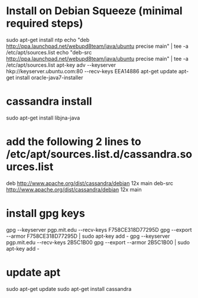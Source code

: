 Install on Debian Squeeze (minimal required steps)
=============
sudo apt-get install ntp
echo "deb http://ppa.launchpad.net/webupd8team/java/ubuntu precise main" | tee -a /etc/apt/sources.list
echo "deb-src http://ppa.launchpad.net/webupd8team/java/ubuntu precise main" | tee -a /etc/apt/sources.list
apt-key adv --keyserver hkp://keyserver.ubuntu.com:80 --recv-keys EEA14886
apt-get update
apt-get install oracle-java7-installer
# cassandra install
sudo apt-get install libjna-java
# add the following 2 lines to /etc/apt/sources.list.d/cassandra.sources.list
deb http://www.apache.org/dist/cassandra/debian 12x main
deb-src http://www.apache.org/dist/cassandra/debian 12x main
# install gpg keys
gpg --keyserver pgp.mit.edu --recv-keys F758CE318D77295D
gpg --export --armor F758CE318D77295D | sudo apt-key add -
gpg --keyserver pgp.mit.edu --recv-keys 2B5C1B00
gpg --export --armor 2B5C1B00 | sudo apt-key add -
# update apt
sudo apt-get update
sudo apt-get install cassandra